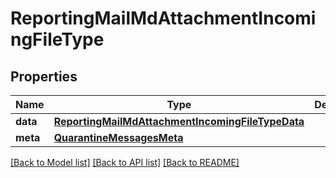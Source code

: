 # ReportingMailMdAttachmentIncomingFileType

## Properties
Name | Type | Description | Notes
------------ | ------------- | ------------- | -------------
**data** | [**ReportingMailMdAttachmentIncomingFileTypeData**](ReportingMailMdAttachmentIncomingFileTypeData.md) |  | [optional] 
**meta** | [**QuarantineMessagesMeta**](QuarantineMessagesMeta.md) |  | [optional] 

[[Back to Model list]](../README.md#documentation-for-models) [[Back to API list]](../README.md#documentation-for-api-endpoints) [[Back to README]](../README.md)

